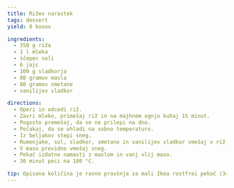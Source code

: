 ```yaml
---
title: Rižev narastek
tags: dessert
yield: 8 kosov

ingredients:
  - 350 g riža
  - 1 l mleka
  - ščepec soli
  - 6 jajc
  - 100 g sladkorja
  - 80 gramov masla
  - 80 gramov smetane
  - vanilijev sladkor

directions:
  - Operi in odcedi riž.
  - Zavri mleko, primešaj riž in na majhnem ognju kuhaj 15 minut.
  - Pogosto premešaj, da se ne prilepi na dno.
  - Počakaj, da se ohladi na sobno temperaturo.
  - Iz beljakov stepi sneg.
  - Rumenjake, sol, sladkor, smetano in vanilijev sladkor vmešaj v riž.
  - V maso previdno vmešaj sneg.
  - Pekač izdatno namasti z maslom in vanj vlij maso.
  - 30 minut peci na 180 °C.

tip: Opisana količina je ravno pravšnja za mali Ikea rostfrei pekač (34 x 24 cm).
---
```


<Recipe :data="$frontmatter" />
